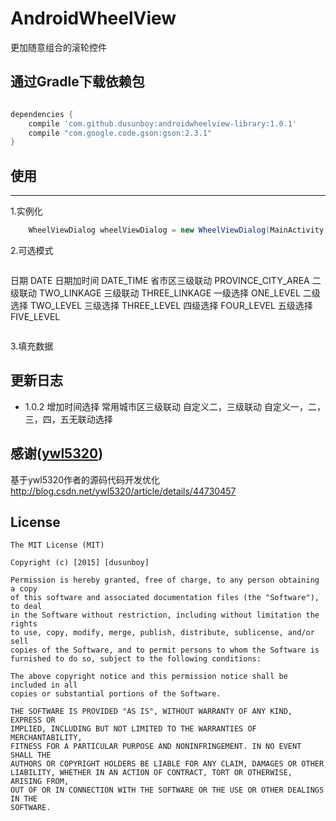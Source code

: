 # AndroidWheelView
  更加随意组合的滚轮控件
## 通过Gradle下载依赖包

```groovy

dependencies {
    compile 'com.github.dusunboy:androidwheelview-library:1.0.1'
    compile "com.google.code.gson:gson:2.3.1"
}

```
## 使用
---
  1.实例化
```java
    WheelViewDialog wheelViewDialog = new WheelViewDialog(MainActivity.this, WheelViewDialog.DATE);
```
  2.可选模式
>```
  日期 DATE
  日期加时间 DATE_TIME
  省市区三级联动 PROVINCE_CITY_AREA
  二级联动 TWO_LINKAGE
  三级联动 THREE_LINKAGE
  一级选择 ONE_LEVEL
  二级选择 TWO_LEVEL
  三级选择 THREE_LEVEL
  四级选择 FOUR_LEVEL
  五级选择 FIVE_LEVEL

>```

3.填充数据


## 更新日志
* 1.0.2
    增加时间选择
    常用城市区三级联动
    自定义二，三级联动
    自定义一，二，三，四，五无联动选择

 感谢([ywl5320](http://blog.csdn.net/ywl5320/article/details/44730457))
-------
基于ywl5320作者的源码代码开发优化 
http://blog.csdn.net/ywl5320/article/details/44730457<br>

## License

    The MIT License (MIT)
    
    Copyright (c) [2015] [dusunboy]
    
    Permission is hereby granted, free of charge, to any person obtaining a copy
    of this software and associated documentation files (the "Software"), to deal
    in the Software without restriction, including without limitation the rights
    to use, copy, modify, merge, publish, distribute, sublicense, and/or sell
    copies of the Software, and to permit persons to whom the Software is
    furnished to do so, subject to the following conditions:
    
    The above copyright notice and this permission notice shall be included in all
    copies or substantial portions of the Software.
    
    THE SOFTWARE IS PROVIDED "AS IS", WITHOUT WARRANTY OF ANY KIND, EXPRESS OR
    IMPLIED, INCLUDING BUT NOT LIMITED TO THE WARRANTIES OF MERCHANTABILITY,
    FITNESS FOR A PARTICULAR PURPOSE AND NONINFRINGEMENT. IN NO EVENT SHALL THE
    AUTHORS OR COPYRIGHT HOLDERS BE LIABLE FOR ANY CLAIM, DAMAGES OR OTHER
    LIABILITY, WHETHER IN AN ACTION OF CONTRACT, TORT OR OTHERWISE, ARISING FROM,
    OUT OF OR IN CONNECTION WITH THE SOFTWARE OR THE USE OR OTHER DEALINGS IN THE
    SOFTWARE.
